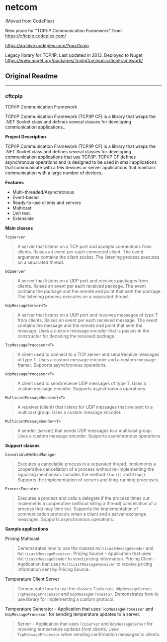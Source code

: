 # netcom
(Moved from CodePlex)

New place for "TCP/IP Communication Framework" from https://cftcpip.codeplex.com/

https://archive.codeplex.com/?p=cftcpip

Legacy library for TCP/IP. Last updated in 2013. 
Deployed to Nuget https://www.nuget.org/packages/TcpIpCommunicationFramework/

## Original Readme
---

### cftcpip
TCP/IP Communication Framework

TCP/IP Communication Framework (TCP/IP CF) is a library that wraps the .NET Socket class and defines several classes for developing communication applications..

**Project Description**

TCP/IP Communication Framework (TCP/IP CF) is a library that wraps the .NET Socket class and defines several classes for developing communication applications that use TCP/IP. TCP/IP CF defines asynchronous operations and is designed to be used in small applications that communicate with a few devices or server applications that maintain communication with a large number of devices.

**Features**

- Multi-threaded/Asynchronous
- Event-based
- Ready-to-use clients and servers
- Multicast
- Unit test.
- Extensible

**Main classes**

`TcpServer`
> A server that listens on a TCP port and accepts connections from clients.
> Raises an event per each connected client. The event arguments contains the client socket.
> The listening process executes on a separated thread.

`UdpServer`
> A server that listens on a UDP port and receives packages from clients.
> Raises an event per each received package. The event contains the package and the remote end point that sent the package.
> The listening process executes on a separated thread.

`UdpMessageServer<T>`
> A server that listens on a UDP port and receives messages of type T from clients.
> Raises an event per each received message. The event contains the message and the remote end point that sent the message.
> Uses a custom message encoder that is passes in the constructor for decoding the received package.

`TcpMessageProcessor<T>`
> A client used to connect to a TCP server and send/receive messages of type T.
> Uses a custom message encoder and a custom message framer.
> Supports asynchronous operations.

`UdpMessageProcessor<T>`
> A client used to send/receive UDP messages of type T.
> Uses a custom message encoder.
> Supports asynchronous operations.

`MulticastMessageReceiver<T>`
> A receiver (client) that listens for UDP messages that are sent to a multicast group.
> Uses a custom message encoder.

`MulticastMessageSender<T>`
> A sender (server) that sends UDP messages to a multicast group.
> Uses a custom message encoder.
> Supports asynchronous operations.

**Support classes**

`CancelableMethodManager`
> Executes a cancelable process in a separated thread.
> Implements a cooperative cancellation of a process without re-implementing the signaling mechanism.
> Includes the method `Start()` and `Stop()`.
> Supports the implementation of servers and long-running processes.

`ProcessExecutor`
> Executes a process and calls a delegate if the process times out.
> Implements a cooperative (without killing a thread) cancellation of a process that may time out.
> Supports the implementation of communication protocols when a client and a server exchange messages.
> Supports asynchronous operations.

**Sample applications**

Pricing Multicast
> Demonstrates how to use the classes `MulticastMessageSender` and `MulticastMessageReceiver`.
> Pricing Source - Application that uses `MulticastMessageSender` to send pricing information.
> Pricing Client - Application that uses `MulticastMessageReceiver` to receive pricing information sent by Pricing Source.

Temperature Client Server
> Demonstrate how to use the classes `TcpServer`, `UdpMessageServer`, `TcpMessageProcessor` and `UdpMessageProcessor`.
> Demonstrates how to use library for implementing a custom protocol.

Temperature Generator - Application that uses `TcpMessageProcessor` and `UdpMessageProcessor` for sending temperature updates to a server.
> Server - Application that uses `TcpServer` and `UdpMessageServer` for receiving temperature updates from clients. Uses `TcpMessageProcessor` when sending confirmation messages to clients.